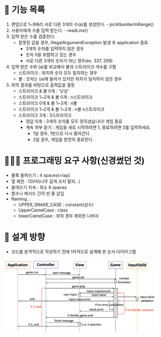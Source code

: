 # 📑 기능 목록
1. 랜덤으로 1~9짜리 서로 다른 3개의 수(a)를 생성한다. - pickNumberInRange()
2. 사용자에게 수를 입력 받는다. - readLine()
3. 입력 받은 수를 검증한다.
   - 잘못된 값을 경우, IllegalArgumentException 발생 후 application 종료
     - 3개의 숫자를 입력하지 않은 경우
     - 숫자 0을 포함하고 있는 경우
     - 서로 다른 3개의 숫자가 아닌 경우(ex. 337, 299)
4. 입력 받은 수와 (a)를 비교해서 볼과 스트라이크 개수를 구함
   - 스트라이크 : 위치와 숫자 모두 일치하는 경우
   - 볼 : 숫자는 (a)에 들어가 있지만 위치가 일치하지 않은 경우
5. 위의 결과를 바탕으로 출력값을 결정
   - 스트라이크 & 볼 0개 : '낫싱'
   - 스트라이크 1~2개 & 볼 0개 : n스트라이크
   - 스트라이크 0개 & 볼 1~3개 : n볼
   - 스트라이크 1~2개 & 볼 1~2개 : n볼 n스트라이크
   - 스트라이크 3개 : 3스트라이크
     - 정답 이후 : 3개의 숫자를 모두 맞히셨습니다! 게임 종료
     - 계속 여부 묻기 : 게임을 새로 시작하려면 1, 종료하려면 2를 입력하세요.
       - 1일 경우, 1번으로 다시 돌아간다.
       - 2일 경우, 게임을 완전히 종료한다.

# 👨🏻‍💻 프로그래밍 요구 사항(신경썼던 것)
- 블록 들여쓰기 : 4 spaces(=tap)
- 열 제한 : 120자(너무 길게 쓰지 말자...)
- 들여쓰기 지속 : 최소 8 spaces
- 함수나 메서드 간의 빈 줄 삽입
- Naming...
  - UPPER_SNAKE_CASE : constant(상수)
  - UpperCamelCase : class
  - lowerCamelCase : 위의 경우 제외한 나머지

# 📝 설계 방향
- 코드를 본격적으로 작성하기 전에 1차적으로 설계해 본 순서 다이어그램
<img src='../docs/baseball_design.png'>